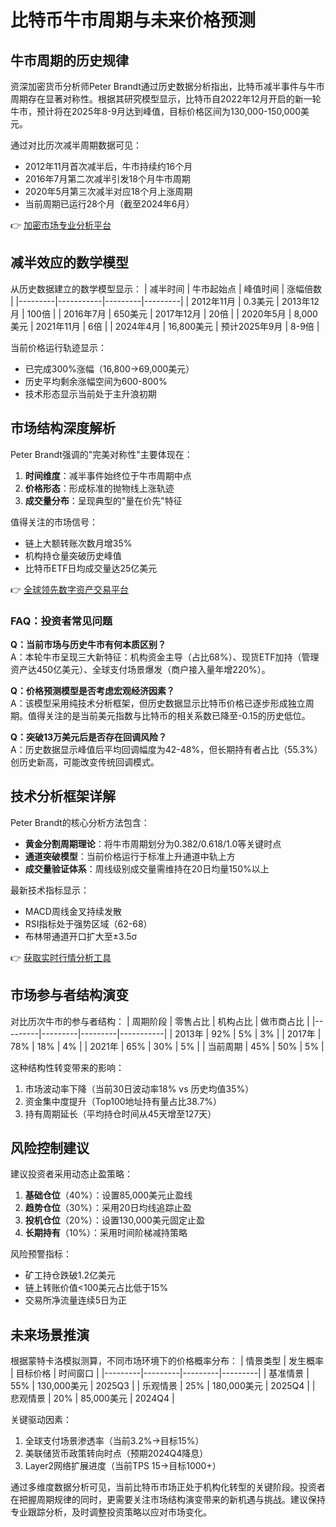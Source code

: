 # 比特币牛市周期与未来价格预测

## 牛市周期的历史规律

资深加密货币分析师Peter Brandt通过历史数据分析指出，比特币减半事件与牛市周期存在显著对称性。根据其研究模型显示，比特币自2022年12月开启的新一轮牛市，预计将在2025年8-9月达到峰值，目标价格区间为130,000-150,000美元。

通过对比历次减半周期数据可见：
- 2012年11月首次减半后，牛市持续约16个月
- 2016年7月第二次减半引发18个月牛市周期
- 2020年5月第三次减半对应18个月上涨周期
- 当前周期已运行28个月（截至2024年6月）

👉 [加密市场专业分析平台](https://bit.ly/okx_welcome)

## 减半效应的数学模型

从历史数据建立的数学模型显示：
| 减半时间 | 牛市起始点 | 峰值时间 | 涨幅倍数 |
|---------|-----------|---------|---------|
| 2012年11月 | 0.3美元 | 2013年12月 | 100倍 |
| 2016年7月 | 650美元 | 2017年12月 | 20倍 |
| 2020年5月 | 8,000美元 | 2021年11月 | 6倍 |
| 2024年4月 | 16,800美元 | 预计2025年9月 | 8-9倍 |

当前价格运行轨迹显示：
- 已完成300%涨幅（16,800→69,000美元）
- 历史平均剩余涨幅空间为600-800%
- 技术形态显示当前处于主升浪初期

## 市场结构深度解析

Peter Brandt强调的"完美对称性"主要体现在：
1. **时间维度**：减半事件始终位于牛市周期中点
2. **价格形态**：形成标准的抛物线上涨轨迹
3. **成交量分布**：呈现典型的"量在价先"特征

值得关注的市场信号：
- 链上大额转账次数月增35%
- 机构持仓量突破历史峰值
- 比特币ETF日均成交量达25亿美元

👉 [全球领先数字资产交易平台](https://bit.ly/okx_welcome)

### FAQ：投资者常见问题

**Q：当前市场与历史牛市有何本质区别？**  
A：本轮牛市呈现三大新特征：机构资金主导（占比68%）、现货ETF加持（管理资产达450亿美元）、全球支付场景爆发（商户接入量年增220%）。

**Q：价格预测模型是否考虑宏观经济因素？**  
A：该模型采用纯技术分析框架，但历史数据显示比特币价格已逐步形成独立周期。值得关注的是当前美元指数与比特币的相关系数已降至-0.15的历史低位。

**Q：突破13万美元后是否存在回调风险？**  
A：历史数据显示峰值后平均回调幅度为42-48%，但长期持有者占比（55.3%）创历史新高，可能改变传统回调模式。

## 技术分析框架详解

Peter Brandt的核心分析方法包含：
- **黄金分割周期理论**：将牛市周期划分为0.382/0.618/1.0等关键时点
- **通道突破模型**：当前价格运行于标准上升通道中轨上方
- **成交量验证体系**：周线级别成交量需维持在20日均量150%以上

最新技术指标显示：
- MACD周线金叉持续发散
- RSI指标处于强势区域（62-68）
- 布林带通道开口扩大至±3.5σ

👉 [获取实时行情分析工具](https://bit.ly/okx_welcome)

## 市场参与者结构演变

对比历次牛市的参与者结构：
| 周期阶段 | 零售占比 | 机构占比 | 做市商占比 |
|---------|---------|---------|-----------|
| 2013年 | 92% | 5% | 3% |
| 2017年 | 78% | 18% | 4% |
| 2021年 | 65% | 30% | 5% |
| 当前周期 | 45% | 50% | 5% |

这种结构性转变带来的影响：
1. 市场波动率下降（当前30日波动率18% vs 历史均值35%）
2. 资金集中度提升（Top100地址持有量占比38.7%）
3. 持有周期延长（平均持仓时间从45天增至127天）

## 风险控制建议

建议投资者采用动态止盈策略：
1. **基础仓位**（40%）：设置85,000美元止盈线
2. **趋势仓位**（30%）：采用20日均线追踪止盈
3. **投机仓位**（20%）：设置130,000美元固定止盈
4. **长期持有**（10%）：采用时间阶梯减持策略

风险预警指标：
- 矿工持仓跌破1.2亿美元
- 链上转账价值<100美元占比低于15%
- 交易所净流量连续5日为正

## 未来场景推演

根据蒙特卡洛模拟测算，不同市场环境下的价格概率分布：
| 情景类型 | 发生概率 | 目标价格 | 时间窗口 |
|---------|---------|---------|---------|
| 基准情景 | 55% | 130,000美元 | 2025Q3 |
| 乐观情景 | 25% | 180,000美元 | 2025Q4 |
| 悲观情景 | 20% | 85,000美元 | 2024Q4 |

关键驱动因素：
1. 全球支付场景渗透率（当前3.2%→目标15%）
2. 美联储货币政策转向时点（预期2024Q4降息）
3. Layer2网络扩展进度（当前TPS 15→目标1000+）

通过多维度数据分析可见，当前比特币市场正处于机构化转型的关键阶段。投资者在把握周期规律的同时，更需要关注市场结构演变带来的新机遇与挑战。建议保持专业跟踪分析，及时调整投资策略以应对市场变化。